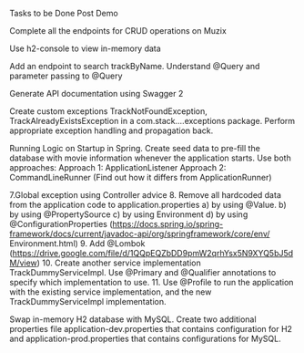 Tasks to be Done Post Demo

Complete all the endpoints for CRUD operations on Muzix

Use h2-console to view in-memory data

Add an endpoint to search trackByName. Understand @Query and parameter passing to @Query

Generate API documentation using Swagger 2

Create custom exceptions TrackNotFoundException, TrackAlreadyExistsException in a com.stack....exceptions package. Perform appropriate exception handling and propagation back.

Running Logic on Startup in Spring. Create seed data to pre-fill the database with movie information whenever the application starts. Use both approaches: Approach 1: ApplicationListener Approach 2: CommandLineRunner (Find out how it differs from ApplicationRunner)

7.Global exception using Controller advice 8. Remove all hardcoded data from the application code to application.properties a) by using @Value. b) by using @PropertySource c) by using Environment d) by using @ConfigurationProperties (https://docs.spring.io/spring-framework/docs/current/javadoc-api/org/springframework/core/env/ Environment.html) 9. Add @Lombok (https://drive.google.com/file/d/1QQpEQZbDD9pmW2qrhYsx5N9XYQ5bJ5dM/view) 10. Create another service implementation TrackDummyServiceImpl. Use @Primary and @Qualifier annotations to specify which implementation to use. 11. Use @Profile to run the application with the existing service implementation, and the new TrackDummyServiceImpl implementation.

Swap in-memory H2 database with MySQL.
Create two additional properties file application-dev.properties that contains configuration for H2 and application-prod.properties that contains configurations for MySQL.